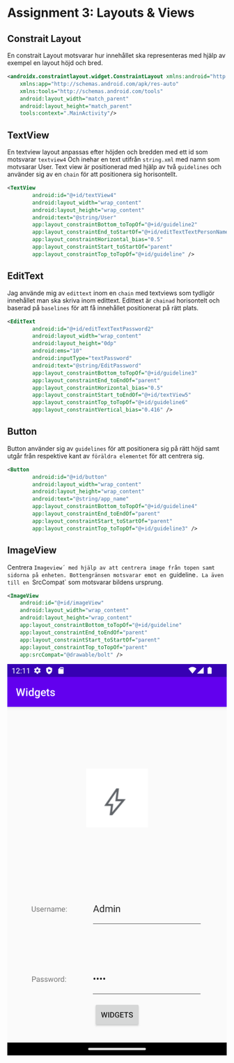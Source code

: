 # Assignment 3: Layouts & Views
## Constrait Layout
En constrait Layout motsvarar hur innehållet ska representeras med hjälp av
exempel en layout höjd och bred.

```xml
<androidx.constraintlayout.widget.ConstraintLayout xmlns:android="http://schemas.android.com/apk/res/android"
    xmlns:app="http://schemas.android.com/apk/res-auto"
    xmlns:tools="http://schemas.android.com/tools"
    android:layout_width="match_parent"
    android:layout_height="match_parent"
    tools:context=".MainActivity"/>
```

## TextView

En textview layout anpassas efter höjden och bredden med ett id som motsvarar `textview4`
Och inehar en text utifrån `string.xml` med namn som motvsarar User. Text view är
positionerad med hjälp av två `guidelines` och använder sig av en `chain` för att positionera sig horisontellt.

```xml
<TextView
        android:id="@+id/textView4"
        android:layout_width="wrap_content"
        android:layout_height="wrap_content"
        android:text="@string/User"
        app:layout_constraintBottom_toTopOf="@+id/guideline2"
        app:layout_constraintEnd_toStartOf="@+id/editTextTextPersonName2"
        app:layout_constraintHorizontal_bias="0.5"
        app:layout_constraintStart_toStartOf="parent"
        app:layout_constraintTop_toTopOf="@+id/guideline" />
```

## EditText
Jag använde mig av `edittext` inom en `chain` med textviews som tydligör innehållet man ska
skriva inom edittext. Edittext är `chainad` horisontelt och baserad på `baselines` för att få innehållet positionerat på rätt plats.

```xml
<EditText
        android:id="@+id/editTextTextPassword2"
        android:layout_width="wrap_content"
        android:layout_height="0dp"
        android:ems="10"
        android:inputType="textPassword"
        android:text="@string/EditPassword"
        app:layout_constraintBottom_toTopOf="@+id/guideline3"
        app:layout_constraintEnd_toEndOf="parent"
        app:layout_constraintHorizontal_bias="0.5"
        app:layout_constraintStart_toEndOf="@+id/textView5"
        app:layout_constraintTop_toTopOf="@+id/guideline6"
        app:layout_constraintVertical_bias="0.416" />
```
## Button
Button använder sig av `guidelines` för att positionera sig på rätt höjd samt utgår från respektive kant av `föräldra elementet` för att centrera sig.

```xml
<Button
        android:id="@+id/button"
        android:layout_width="wrap_content"
        android:layout_height="wrap_content"
        android:text="@string/app_name"
        app:layout_constraintBottom_toTopOf="@+id/guideline4"
        app:layout_constraintEnd_toEndOf="parent"
        app:layout_constraintStart_toStartOf="parent"
        app:layout_constraintTop_toTopOf="@+id/guideline3" />
```
## ImageView
Centrera `Imageview´ med hjälp av att centrera image från topen samt sidorna på enheten.
Bottengränsen motsvarar emot en `guideline`. La även till en `SrcCompat` som motsvarar bildens ursprung.

```xml
<ImageView
    android:id="@+id/imageView"
    android:layout_width="wrap_content"
    android:layout_height="wrap_content"
    app:layout_constraintBottom_toTopOf="@+id/guideline"
    app:layout_constraintEnd_toEndOf="parent"
    app:layout_constraintStart_toStartOf="parent"
    app:layout_constraintTop_toTopOf="parent"
    app:srcCompat="@drawable/bolt" />
```
![](Picture.png)